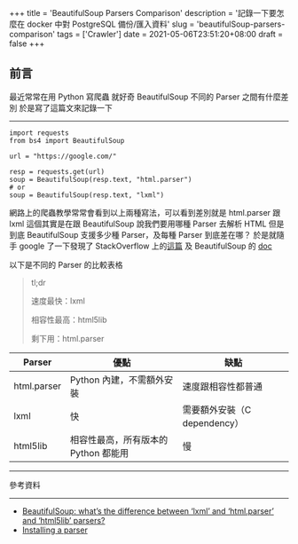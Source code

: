 +++
title = 'BeautifulSoup Parsers Comparison'
description = '記錄一下要怎麼在 docker 中對 PostgreSQL 備份/匯入資料'
slug = 'beautifulSoup-parsers-comparison'
tags = ['Crawler']
date = 2021-05-06T23:51:20+08:00
draft = false
+++

## 前言

最近常常在用 Python 寫爬蟲
就好奇 BeautifulSoup 不同的 Parser 之間有什麼差別
於是寫了這篇文來記錄一下

---

```
import requests
from bs4 import BeautifulSoup

url = "https://google.com/"

resp = requests.get(url)
soup = BeautifulSoup(resp.text, "html.parser")
# or
soup = BeautifulSoup(resp.text, "lxml")
```

網路上的爬蟲教學常常會看到以上兩種寫法，可以看到差別就是 html.parser 跟 lxml
這個其實是在跟 BeautifulSoup 說我們要用哪種 Parser 去解析 HTML
但是到底 BeautifulSoup 支援多少種 Parser，及每種 Parser 到底差在哪？
於是就隨手 google 了一下發現了 StackOverflow 上的[這篇](https://stackoverflow.com/questions/45494505/beautifulsoup-whats-the-difference-between-lxml-and-html-parser-and-html5) 及 BeautifulSoup 的 [doc](https://www.crummy.com/software/BeautifulSoup/bs4/doc/#installing-a-parser)

以下是不同的 Parser 的比較表格
> tl;dr
>
>  速度最快：lxml
>
>  相容性最高：html5lib
>
>  剩下用：html.parser
>
>

| Parser | 優點 | 缺點 |
| --- | --- | --- |
| html.parser | Python 內建，不需額外安裝 | 速度跟相容性都普通 |
| lxml | 快 | 需要額外安裝（C dependency） |
| html5lib | 相容性最高，所有版本的 Python 都能用 | 慢 |

---

參考資料

----

* [BeautifulSoup: what’s the difference between ‘lxml’ and ‘html.parser’ and ‘html5lib’ parsers?](https://stackoverflow.com/questions/45494505/beautifulsoup-whats-the-difference-between-lxml-and-html-parser-and-html5)
* [Installing a parser](https://www.crummy.com/software/BeautifulSoup/bs4/doc/#installing-a-parser)
